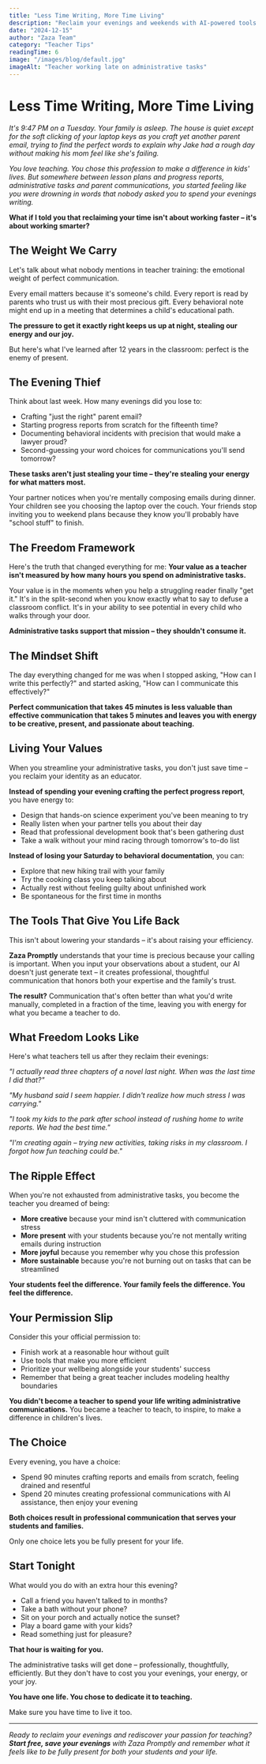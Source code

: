 ```yaml
---
title: "Less Time Writing, More Time Living"
description: "Reclaim your evenings and weekends with AI-powered tools that handle administrative tasks, so you can focus on what matters most in teaching."
date: "2024-12-15"
author: "Zaza Team"
category: "Teacher Tips"
readingTime: 6
image: "/images/blog/default.jpg"
imageAlt: "Teacher working late on administrative tasks"
---
```


# Less Time Writing, More Time Living

*It's 9:47 PM on a Tuesday. Your family is asleep. The house is quiet except for the soft clicking of your laptop keys as you craft yet another parent email, trying to find the perfect words to explain why Jake had a rough day without making his mom feel like she's failing.*

*You love teaching. You chose this profession to make a difference in kids' lives. But somewhere between lesson plans and progress reports, administrative tasks and parent communications, you started feeling like you were drowning in words that nobody asked you to spend your evenings writing.*

**What if I told you that reclaiming your time isn't about working faster – it's about working smarter?**

## The Weight We Carry

Let's talk about what nobody mentions in teacher training: the emotional weight of perfect communication.

Every email matters because it's someone's child. Every report is read by parents who trust us with their most precious gift. Every behavioral note might end up in a meeting that determines a child's educational path.

**The pressure to get it exactly right keeps us up at night, stealing our energy and our joy.**

But here's what I've learned after 12 years in the classroom: perfect is the enemy of present.

## The Evening Thief

Think about last week. How many evenings did you lose to:
- Crafting "just the right" parent email?
- Starting progress reports from scratch for the fifteenth time?
- Documenting behavioral incidents with precision that would make a lawyer proud?
- Second-guessing your word choices for communications you'll send tomorrow?

**These tasks aren't just stealing your time – they're stealing your energy for what matters most.**

Your partner notices when you're mentally composing emails during dinner. Your children see you choosing the laptop over the couch. Your friends stop inviting you to weekend plans because they know you'll probably have "school stuff" to finish.

## The Freedom Framework

Here's the truth that changed everything for me: **Your value as a teacher isn't measured by how many hours you spend on administrative tasks.**

Your value is in the moments when you help a struggling reader finally "get it." It's in the split-second when you know exactly what to say to defuse a classroom conflict. It's in your ability to see potential in every child who walks through your door.

**Administrative tasks support that mission – they shouldn't consume it.**

## The Mindset Shift

The day everything changed for me was when I stopped asking, "How can I write this perfectly?" and started asking, "How can I communicate this effectively?"

**Perfect communication that takes 45 minutes is less valuable than effective communication that takes 5 minutes and leaves you with energy to be creative, present, and passionate about teaching.**

## Living Your Values

When you streamline your administrative tasks, you don't just save time – you reclaim your identity as an educator.

**Instead of spending your evening crafting the perfect progress report**, you have energy to:
- Design that hands-on science experiment you've been meaning to try
- Really listen when your partner tells you about their day
- Read that professional development book that's been gathering dust
- Take a walk without your mind racing through tomorrow's to-do list

**Instead of losing your Saturday to behavioral documentation**, you can:
- Explore that new hiking trail with your family
- Try the cooking class you keep talking about
- Actually rest without feeling guilty about unfinished work
- Be spontaneous for the first time in months

## The Tools That Give You Life Back

This isn't about lowering your standards – it's about raising your efficiency.

**Zaza Promptly** understands that your time is precious because your calling is important. When you input your observations about a student, our AI doesn't just generate text – it creates professional, thoughtful communication that honors both your expertise and the family's trust.

**The result?** Communication that's often better than what you'd write manually, completed in a fraction of the time, leaving you with energy for what you became a teacher to do.

## What Freedom Looks Like

Here's what teachers tell us after they reclaim their evenings:

*"I actually read three chapters of a novel last night. When was the last time I did that?"*

*"My husband said I seem happier. I didn't realize how much stress I was carrying."*

*"I took my kids to the park after school instead of rushing home to write reports. We had the best time."*

*"I'm creating again – trying new activities, taking risks in my classroom. I forgot how fun teaching could be."*

## The Ripple Effect

When you're not exhausted from administrative tasks, you become the teacher you dreamed of being:
- **More creative** because your mind isn't cluttered with communication stress
- **More present** with your students because you're not mentally writing emails during instruction
- **More joyful** because you remember why you chose this profession
- **More sustainable** because you're not burning out on tasks that can be streamlined

**Your students feel the difference. Your family feels the difference. You feel the difference.**

## Your Permission Slip

Consider this your official permission to:
- Finish work at a reasonable hour without guilt
- Use tools that make you more efficient
- Prioritize your wellbeing alongside your students' success
- Remember that being a great teacher includes modeling healthy boundaries

**You didn't become a teacher to spend your life writing administrative communications.** You became a teacher to teach, to inspire, to make a difference in children's lives.

## The Choice

Every evening, you have a choice:
- Spend 90 minutes crafting reports and emails from scratch, feeling drained and resentful
- Spend 20 minutes creating professional communications with AI assistance, then enjoy your evening

**Both choices result in professional communication that serves your students and families.**

Only one choice lets you be fully present for your life.

## Start Tonight

What would you do with an extra hour this evening?
- Call a friend you haven't talked to in months?
- Take a bath without your phone?
- Sit on your porch and actually notice the sunset?
- Play a board game with your kids?
- Read something just for pleasure?

**That hour is waiting for you.**

The administrative tasks will get done – professionally, thoughtfully, efficiently. But they don't have to cost you your evenings, your energy, or your joy.

**You have one life. You chose to dedicate it to teaching.**

Make sure you have time to live it too.

---

*Ready to reclaim your evenings and rediscover your passion for teaching? **Start free, save your evenings** with Zaza Promptly and remember what it feels like to be fully present for both your students and your life.*